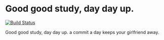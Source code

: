 # Good good study, day day up.

[![Build Status](https://github.com/justjavac/auto-green/workflows/ci/badge.svg?branch=master)](https://github.com/justjavac/auto-green/actions)

Good good study, day day up.
a commit a day keeps your girlfriend away.

